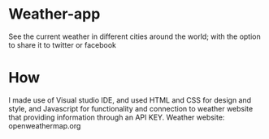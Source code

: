 # Weather-app
See the current weather in different cities around the world; with the option to share it to twitter or facebook

# How
I made use of Visual studio IDE, and used HTML and CSS for design and style, and Javascript for functionality and 
connection to weather website that providing information through an API KEY. Weather website: openweathermap.org

